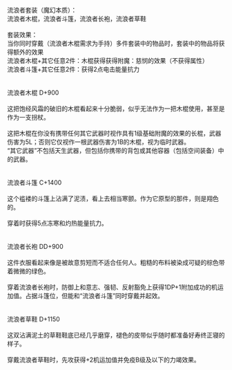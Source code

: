 <title>流浪者套装</title>
<meta name="GENERATOR" content="WinCHM">
<meta http-equiv="Content-Type" content="text/html; charset=gb2312">
<br>流浪者套装（魔幻本质）：
<br>流浪者木棍，流浪者斗篷，流浪者长袍，流浪者草鞋
<br>
<br>套装效果：
<br>当你同时穿戴（流浪者木棍需求为手持）多件套装中的物品时，套装中的物品将获得额外的效果
<br>流浪者木棍+其它任意2件：木棍获得获得附魔：慈悯的效果（不获得属性）
<br>流浪者斗篷+其它任意2件：获得2点电击能量抗力
<br>
<br>
<br>流浪者木棍 D+900
<br>
<br>这把饱经风霜的破旧的木棍看起来十分脆弱，似乎无法作为一把木棍使用，甚至是作为一支拐杖。
<br>
<br>这把木棍在你没有携带任何其它武器时视作具有1级基础附魔的效果的长棍，武器伤害为5L；否则它仅视作一根武器伤害为1B的木棍，视为临时武器。
<br>“其它武器”不包括天生武器，但包括你携带的背包或其他容器（包括空间装备）中的武器。
<br>
<br>
<br>流浪者斗篷 C+1400
<br>
<br>这个褴褛的斗篷上沾满了泥渍，看上去相当寒颤。作为它原型的那件，则是翔色的。
<br>
<br>穿着时获得5点冻寒和灼热能量抗力。
<br>
<br>
<br>流浪者长袍 DD+900
<br>
<br>这件衣服看起来像是被故意剪短而不适合任何人。粗糙的布料被染成可疑的棕色带着微微的绿色。
<br>
<br>穿着流浪者长袍时，防御上和意志、强韧、反射豁免上获得1DP+1附加成功的机运加值。占据斗篷位，但能和“流浪者斗篷”同时穿戴并起效。
<br>
<br>
<br>流浪者草鞋 D+1150
<br>
<br>这双沾满泥土的草鞋鞋底已经几乎磨穿，褪色的皮带似乎随时都准备好寿终正寝的样子。
<br>
<br>穿戴流浪者草鞋时，先攻获得+2机运加值并免疫B级及以下的力竭效果。